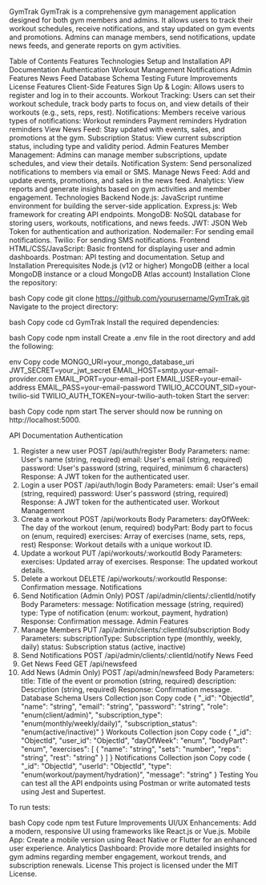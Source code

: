 GymTrak
GymTrak is a comprehensive gym management application designed for both gym members and admins. It allows users to track their workout schedules, receive notifications, and stay updated on gym events and promotions. Admins can manage members, send notifications, update news feeds, and generate reports on gym activities.

Table of Contents
Features
Technologies
Setup and Installation
API Documentation
Authentication
Workout Management
Notifications
Admin Features
News Feed
Database Schema
Testing
Future Improvements
License
Features
Client-Side Features
Sign Up & Login: Allows users to register and log in to their accounts.
Workout Tracking: Users can set their workout schedule, track body parts to focus on, and view details of their workouts (e.g., sets, reps, rest).
Notifications: Members receive various types of notifications:
Workout reminders
Payment reminders
Hydration reminders
View News Feed: Stay updated with events, sales, and promotions at the gym.
Subscription Status: View current subscription status, including type and validity period.
Admin Features
Member Management: Admins can manage member subscriptions, update schedules, and view their details.
Notification System: Send personalized notifications to members via email or SMS.
Manage News Feed: Add and update events, promotions, and sales in the news feed.
Analytics: View reports and generate insights based on gym activities and member engagement.
Technologies
Backend
Node.js: JavaScript runtime environment for building the server-side application.
Express.js: Web framework for creating API endpoints.
MongoDB: NoSQL database for storing users, workouts, notifications, and news feeds.
JWT: JSON Web Token for authentication and authorization.
Nodemailer: For sending email notifications.
Twilio: For sending SMS notifications.
Frontend
HTML/CSS/JavaScript: Basic frontend for displaying user and admin dashboards.
Postman: API testing and documentation.
Setup and Installation
Prerequisites
Node.js (v12 or higher)
MongoDB (either a local MongoDB instance or a cloud MongoDB Atlas account)
Installation
Clone the repository:

bash
Copy code
git clone https://github.com/yourusername/GymTrak.git
Navigate to the project directory:

bash
Copy code
cd GymTrak
Install the required dependencies:

bash
Copy code
npm install
Create a .env file in the root directory and add the following:

env
Copy code
MONGO_URI=your_mongo_database_uri
JWT_SECRET=your_jwt_secret
EMAIL_HOST=smtp.your-email-provider.com
EMAIL_PORT=your-email-port
EMAIL_USER=your-email-address
EMAIL_PASS=your-email-password
TWILIO_ACCOUNT_SID=your-twilio-sid
TWILIO_AUTH_TOKEN=your-twilio-auth-token
Start the server:

bash
Copy code
npm start
The server should now be running on http://localhost:5000.

API Documentation
Authentication
1. Register a new user
POST /api/auth/register
Body Parameters:
name: User's name (string, required)
email: User's email (string, required)
password: User's password (string, required, minimum 6 characters)
Response:
A JWT token for the authenticated user.
2. Login a user
POST /api/auth/login
Body Parameters:
email: User's email (string, required)
password: User's password (string, required)
Response:
A JWT token for the authenticated user.
Workout Management
1. Create a workout
POST /api/workouts
Body Parameters:
dayOfWeek: The day of the workout (enum, required)
bodyPart: Body part to focus on (enum, required)
exercises: Array of exercises (name, sets, reps, rest)
Response:
Workout details with a unique workout ID.
2. Update a workout
PUT /api/workouts/:workoutId
Body Parameters:
exercises: Updated array of exercises.
Response:
The updated workout details.
3. Delete a workout
DELETE /api/workouts/:workoutId
Response:
Confirmation message.
Notifications
1. Send Notification (Admin Only)
POST /api/admin/clients/:clientId/notify
Body Parameters:
message: Notification message (string, required)
type: Type of notification (enum: workout, payment, hydration)
Response:
Confirmation message.
Admin Features
1. Manage Members
PUT /api/admin/clients/:clientId/subscription
Body Parameters:
subscriptionType: Subscription type (monthly, weekly, daily)
status: Subscription status (active, inactive)
2. Send Notifications
POST /api/admin/clients/:clientId/notify
News Feed
1. Get News Feed
GET /api/newsfeed
2. Add News (Admin Only)
POST /api/admin/newsfeed
Body Parameters:
title: Title of the event or promotion (string, required)
description: Description (string, required)
Response:
Confirmation message.
Database Schema
Users Collection
json
Copy code
{
  "_id": "ObjectId",
  "name": "string",
  "email": "string",
  "password": "string",
  "role": "enum(client/admin)",
  "subscription_type": "enum(monthly/weekly/daily)",
  "subscription_status": "enum(active/inactive)"
}
Workouts Collection
json
Copy code
{
  "_id": "ObjectId",
  "user_id": "ObjectId",
  "dayOfWeek": "enum",
  "bodyPart": "enum",
  "exercises": [
    {
      "name": "string",
      "sets": "number",
      "reps": "string",
      "rest": "string"
    }
  ]
}
Notifications Collection
json
Copy code
{
  "_id": "ObjectId",
  "userId": "ObjectId",
  "type": "enum(workout/payment/hydration)",
  "message": "string"
}
Testing
You can test all the API endpoints using Postman or write automated tests using Jest and Supertest.

To run tests:

bash
Copy code
npm test
Future Improvements
UI/UX Enhancements: Add a modern, responsive UI using frameworks like React.js or Vue.js.
Mobile App: Create a mobile version using React Native or Flutter for an enhanced user experience.
Analytics Dashboard: Provide more detailed insights for gym admins regarding member engagement, workout trends, and subscription renewals.
License
This project is licensed under the MIT License.